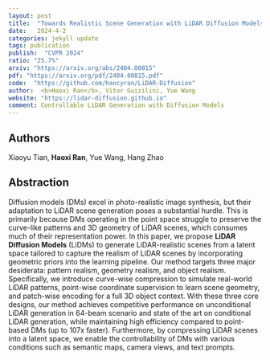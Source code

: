 ```yaml
---
layout: post
title:  "Towards Realistic Scene Generation with LiDAR Diffusion Models"
date:   2024-4-2
categories: jekyll update
tags: publication
publish:  "CVPR 2024"
ratio: "25.7%"
arxiv: "https://arxiv.org/abs/2404.00815"
pdf: "https://arxiv.org/pdf/2404.00815.pdf"
code:  "https://github.com/hancyran/LiDAR-Diffusion"
author:  <b>Haoxi Ran</b>, Vitor Guizilini, Yue Wang
website: "https://lidar-diffusion.github.io"
comment: Controllable LiDAR Generation with Diffusion Models
---
```


## Authors
Xiaoyu Tian, **Haoxi Ran**, Yue Wang, Hang Zhao

## Abstraction
Diffusion models (DMs) excel in photo-realistic image synthesis, but their adaptation to LiDAR scene generation poses a substantial hurdle. This is primarily because DMs operating in the point space struggle to preserve the curve-like patterns and 3D geometry of LiDAR scenes, which consumes much of their representation power. 
In this paper, we propose **LiDAR Diffusion Models** (LiDMs) to generate LiDAR-realistic scenes from a latent space tailored to capture the realism of LiDAR scenes by incorporating geometric priors into the learning pipeline. 
Our method targets three major desiderata: pattern realism, geometry realism, and object realism. Specifically, we introduce curve-wise compression to simulate real-world LiDAR patterns, point-wise coordinate supervision to learn scene geometry, and patch-wise encoding for a full 3D object context. 
With these three core designs, our method achieves competitive performance on unconditional LiDAR generation in 64-beam scenario and state of the art on conditional LiDAR generation, while maintaining high efficiency compared to point-based DMs (up to 107x faster). Furthermore, by compressing LiDAR scenes into a latent space, we enable the controllability of DMs with various conditions such as semantic maps, camera views, and text prompts.
